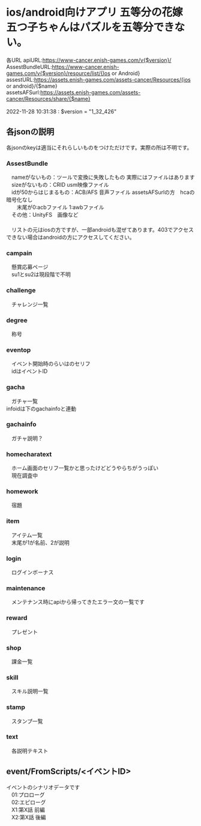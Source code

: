 <h1>ios/android向けアプリ 五等分の花嫁 五つ子ちゃんはパズルを五等分できない。</h1>

各URL
apiURL:https://www-cancer.enish-games.com/v{$version}/<br>
AssestBundleURL:https://www-cancer.enish-games.com/v{$version}/resource/list/{Ios or Android}<br>
assestURL:https://assets.enish-games.com/assets-cancer/Resources/{ios or android}/{$name}<br>
assetsAFSurl:https://assets.enish-games.com/assets-cancer/Resources/share/{$name}<br>
<br>
2022-11-28 10:31:38 : $version = "1_32_426"
<br>
<h2>各jsonの説明</h2>
各jsonのkeyは適当にそれらしいものをつけただけです。実際の所は不明です。
<h3>AssestBundle</h3>
　nameがないもの：ツールで変換に失敗したもの 実際にはファイルはあります<br>
　sizeがないもの：CRID usm映像ファイル<br>
　idが50からはじまるもの：ACB/AFS 音声ファイル assetsAFSurlの方　hcaの暗号化なし<br>
　　末尾が0:acbファイル 1:awbファイル<br>
　その他：UnityFS　画像など<br>
　<br>
　リストの元はiosの方ですが、一部androidも混ぜてあります。403でアクセスできない場合はandroidの方にアクセスしてください。
<h3>campain</h3>
　懸賞応募ページ<br>
　su1とsu2は現段階で不明<br>
<h3>challenge</h3>
　チャレンジ一覧<br>
<h3>degree</h3>
　称号<br>
<h3>eventop</h3>
　イベント開始時のらいはのセリフ<br>
　idはイベントID<br>
<h3>gacha</h3>
　ガチャ一覧<br>
  infoidは下のgachainfoと連動<br>
<h3>gachainfo</h3>
　ガチャ説明？<br>
<h3>homecharatext</h3>
　ホーム画面のセリフ一覧かと思ったけどどうやらちがうっぽい<br>
　現在調査中<br>
<h3>homework</h3>
　宿題<br>
<h3>item</h3>
　アイテム一覧<br>
　末尾が1が名前、2が説明<br>
<h3>login</h3>
　ログインボーナス<br>
<h3>maintenance</h3>
　メンテナンス時にapiから帰ってきたエラー文の一覧です<br>
<h3>reward</h3>
　プレゼント<br>
<h3>shop</h3>
　課金一覧<br>
<h3>skill</h3>
　スキル説明一覧<br>
<h3>stamp</h3>
　スタンプ一覧<br>
<h3>text</h3>
　各説明テキスト<br>

<h2>event/FromScripts/<イベントID></h2>
イベントのシナリオデータです<br>
　01:プロローグ<br>
　02:エピローグ<br>
　X1:第X話 前編<br>
　X2:第X話 後編<br>
